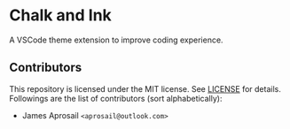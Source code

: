 # Chalk and Ink

A VSCode theme extension to improve coding experience.

## Contributors

This repository is licensed under the MIT license.
See [LICENSE](./LICENSE) for details.
Followings are the list of contributors (sort alphabetically):

- James Aprosail `<aprosail@outlook.com>`
